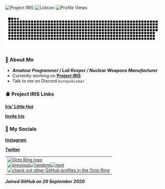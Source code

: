 ![Project IRIS](https://img.shields.io/badge/Project-IRIS-red) ![Lolicon](https://img.shields.io/badge/Weeb-Lolicon-pink) ![Profile Views](https://komarev.com/ghpvc/?username=KuroyukiNear&color=blueviolet)

<img src="https://raw.githubusercontent.com/KuroyukiNear/KuroyukiNear/output/github-contribution-grid-snake-dark.svg?palette=github-dark" />



### 👋 About Me
- ***Amateur Programmer / Loli Keeper / Nuclear Weapons Manufacturer***
- Currently working on [**Project IRIS**](https://kuroyukinear.github.io/Near/projects/ProjectIRIS.html)
- Talk to me on Discord `kuroyukinear`

### 🩸 Project IRIS Links
[**Iris' Little Hut**](https://discord.gg/9RUy6suKsy)

[**Invite Iris**](https://discord.com/oauth2/authorize?client_id=902720782503907358&permissions=1644971949559&scope=bot)

### 👀 My Socials
[**Instagram**](https://www.instagram.com/kuroyuki.near/)

[**Twitter**](https://twitter.com/KuroyukiNear)


<table><tbody><tr><td><a href="https://octo-ring.com/"><img src="https://octo-ring.com/static/img/widget/top.png" width="99%" alt="Octo Ring logo" align="top"></a><br><a href="https://octo-ring.com/p/KuroyukiNear/prev"><img src="https://octo-ring.com/static/img/widget/prev.png" width="33%" alt="previous" align="top" title="previous profile"></a><a href="https://octo-ring.com/p/KuroyukiNear/random"><img src="https://octo-ring.com/static/img/widget/random.png" width="33%" alt="random" align="top" title="random profile"></a><a href="https://octo-ring.com/p/KuroyukiNear/next"><img src="https://octo-ring.com/static/img/widget/next.png" width="33%" alt="next" align="top" title="next profile"></a><br><a href="https://octo-ring.com/"><img src="https://octo-ring.com/static/img/widget/bottom.png" width="99%" alt="check out other GitHub profiles in the Octo Ring" align="top"></a></td></tr></tbody></table>

***Joined GitHub on 20 September 2020***
